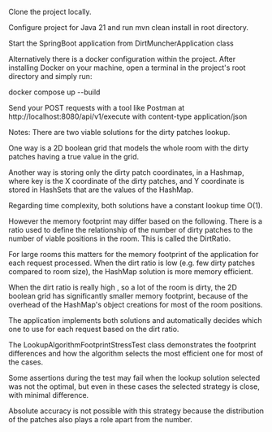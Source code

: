 Clone the project locally.

Configure project for Java 21 and run mvn clean install in root directory.

Start the SpringBoot application from DirtMuncherApplication class

Alternatively there is a docker configuration within the project. 
After installing Docker on your machine, open a terminal in the project's root directory and simply run: 

docker compose up --build

Send your POST requests with a tool like Postman at http://localhost:8080/api/v1/execute with content-type application/json


Notes: There are two viable solutions for the dirty patches lookup.

One way is a 2D boolean grid that models the whole
room with the dirty patches having a true value in the grid.

Another way is storing only the dirty patch coordinates, in a Hashmap, where key is the X coordinate of the dirty patches,
and Y coordinate is stored in HashSets that are the values of the HashMap.

Regarding time complexity, both solutions have a constant lookup time O(1). 

However the memory footprint may differ based on the following. 
There is a ratio used to define the relationship of the number of dirty patches to the number of viable positions in the room.
This is called the DirtRatio.

For large rooms this matters for the memory footprint of the application for each request processed.
When the dirt ratio is low (e.g. few dirty patches compared to room size),
the HashMap solution is more memory efficient.

When the dirt ratio is really high , so a lot of the room is dirty, 
the 2D boolean grid has significantly smaller memory footprint, because of the overhead of the HashMap's object creations for most of the room positions.

The application implements both solutions and automatically decides which one to use for each request based on the dirt ratio.

The LookupAlgorithmFootprintStressTest class demonstrates the footprint differences and how the algorithm selects the most efficient one for most of the cases.

Some assertions during the test may fail when the lookup solution selected was not the optimal, but even in these cases the selected strategy is close, with minimal difference.

Absolute accuracy is not possible with this strategy because the distribution of the patches also plays a role apart from the number.
 